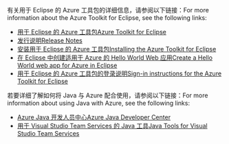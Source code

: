 <span data-ttu-id="c5424-101">有关用于 Eclipse 的 Azure 工具包的详细信息，请参阅以下链接：</span><span class="sxs-lookup"><span data-stu-id="c5424-101">For more information about the Azure Toolkit for Eclipse, see the following links:</span></span> 

* [<span data-ttu-id="c5424-102">用于 Eclipse 的 Azure 工具包</span><span class="sxs-lookup"><span data-stu-id="c5424-102">Azure Toolkit for Eclipse</span></span>](../eclipse/azure-toolkit-for-eclipse.md) 
* [<span data-ttu-id="c5424-103">发行说明</span><span class="sxs-lookup"><span data-stu-id="c5424-103">Release Notes</span></span>](https://github.com/Microsoft/azure-tools-for-java/releases) 
* [<span data-ttu-id="c5424-104">安装用于 Eclipse 的 Azure 工具包</span><span class="sxs-lookup"><span data-stu-id="c5424-104">Installing the Azure Toolkit for Eclipse</span></span>](../eclipse/azure-toolkit-for-eclipse-installation.md) 
* [<span data-ttu-id="c5424-105">在 Eclipse 中创建适用于 Azure 的 Hello World Web 应用</span><span class="sxs-lookup"><span data-stu-id="c5424-105">Create a Hello World web app for Azure in Eclipse</span></span>](../eclipse/azure-toolkit-for-eclipse-create-hello-world-web-app.md) 
* [<span data-ttu-id="c5424-106">用于 Eclipse 的 Azure 工具包的登录说明</span><span class="sxs-lookup"><span data-stu-id="c5424-106">Sign-in instructions for the Azure Toolkit for Eclipse</span></span>](../eclipse/azure-toolkit-for-eclipse-sign-in-instructions.md) 

<span data-ttu-id="c5424-107">若要详细了解如何将 Java 与 Azure 配合使用，请参阅以下链接：</span><span class="sxs-lookup"><span data-stu-id="c5424-107">For more information about using Java with Azure, see the following links:</span></span> 

* [<span data-ttu-id="c5424-108">Azure Java 开发人员中心</span><span class="sxs-lookup"><span data-stu-id="c5424-108">Azure Java Developer Center</span></span>](https://azure.microsoft.com/develop/java/) 
* [<span data-ttu-id="c5424-109">用于 Visual Studio Team Services 的 Java 工具</span><span class="sxs-lookup"><span data-stu-id="c5424-109">Java Tools for Visual Studio Team Services</span></span>](https://java.visualstudio.com/) 
<!-- TODO: Add URLs for Java in VSCode here --> 
